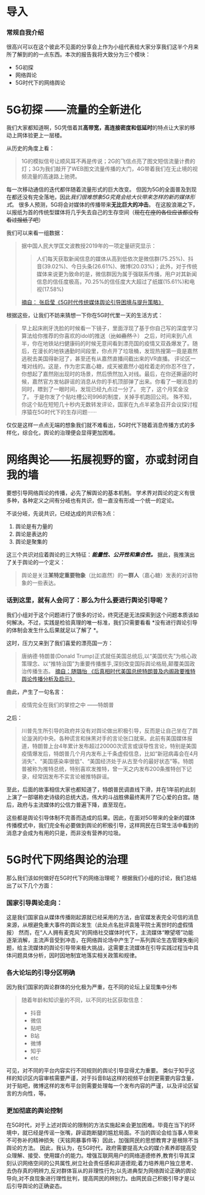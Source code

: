 # 导入
### 常规自我介绍
很高兴可以在这个彼此不见面的分享会上作为小组代表给大家分享我们这半个月来所了解到的的一点东西。本次的报告我将大致分为三个模块：
- 5G初探
- 网络舆论
- 5G时代下的网络舆论
# 5G初探 ——流量的全新进化
我们大家都知道啊，5G凭借着其**高带宽，高连接密度和低延时**的特点让大家的移动上网体验更上一层楼。

从历史的角度上看：

>1G的模拟信号让顺风耳不再是传说；2G的飞信点亮了图文短信流量计费的灯；3G为我们敲开了WEB图文流量传播的大门，4G带着我们在无止境的视频流量的高速路上驰骋。

每一次移动通信的迭代都伴随着流量形式的巨大改变。
但因为5G的全面普及到现在都还没有完全落地，因此*我们很难想象5G究竟会给大伙带来怎样的新的媒体形式*。
很多人预测，5G将会对媒体的传播带来**无比巨大的冲击**。
在这股浪潮之下，以报纸为首的传统型媒体将几乎失去自己的生存空间（~~现在在座的各位应该都没有看过报纸了吧~~）

我们可以来看一组数据：

>据中国人民大学匡文波教授2019年的一项定量研究显示：
> >人们每天获取新闻信息的媒体从高到低依次是微信群(75.25%)、抖音(39.02%)、今日头条(26.61%)、微博(20.03%)；此外，对于传统媒体来说更为致命的是，微信群因为属于强联系传播，用户对其新闻信息的信任度极高，70.25%的信任度大大超过了纸媒(15.61%)和电视(17.58%)
>
>[摘自： 张启莹《5G时代传统媒体舆论引导困境与提升策略》](https://kns.cnki.net/KXReader/Detail?invoice=C8ojF44yK7wO8aC51%2BkaRRbDV8oXcDSIicq5NoWPqI5FVatCLf%2F3jItxNq8%2B%2B1lj%2F9TlKoPY1WdGhyNYHzeMLiN0D%2FSokz0uD%2B5uuazHoj9JDP7okqR7Sv%2FrxueSQs%2FJgqnwD3uIby1WzzyncwVrdLgD10IuDbqs87GwLsM0M44%3D&DBCODE=CJFD&FileName=XWDK202114057&TABLEName=cjfdlast2021&nonce=413815AFBE1F41DF956B2AE24B27996D&uid=&TIMESTAMP=1640417842429)

根据这些，让我们不妨来猜想一下你在5G时代里一天的生活方式：
>早上起床刷牙洗脸的时候看一下镜子，里面浮现了基于你自己写的深度学习算法给你推荐的你喜欢的idol的推送（~~比如嘉然？~~）
>之后，时间来到八点半，你在地铁站扫健康码的时候无意间看到漂亮国的疫情又双叒爆发了。随后，在漫长的地铁通勤时间段里，你点开了垃圾桶，发现热搜第一竟是嘉然逃税去美国得新冠了，甚至还有从嘉然直播间截出来的VR直播。
>评论区一堆对线的。这是，作为忠实嘉心糖，成天被嘉然小姐栓着走的你忍不住了，你想起了嘉然刚出现时的场景，然后愤然加入对线。最后，在你还撕逼的时候，嘉然官方发帖辟谣的消息从你的手机顶部弹了出来。你看了一眼消息的同时，瞟到了一眼时间，发现已经九点过一分了。
>完了，这个月奖金没了。
>于是你发了个贴吐槽公司996的制度，关掉手机跑回公司。
>殊不知，你这个贴在短短几十秒内无数转发评论，国家在九点半紧急召开会议探讨程序猿在5G时代下的生存问题······


仅仅是这样一点点无端的想象我们就不难看出，5G时代下随着消息传播方式的多样化，综合化，舆论的治理便会显得更加困难。

# 网络舆论——拓展视野的窗，亦或封闭自我的墙
要想引导网络舆论的传播，必先了解舆论的基本机制。
学术界对舆论的定义有很多种，各种定义之间有分岐也有共识，但一直没有形成一个统一的定论。
 
不谈分岐，先说共识，已经达成的共识有3点：
1. 舆论是有力量的
2. 舆论是表达的
3. 舆论是聚集的

这三个共识对应着舆论的三大特征：***能量性、公开性和集合性。***
据此，我推演出了关于舆论的一个定义：
>舆论是关注**某特定重要物象**（比如嘉然）的**一群人**（嘉心糖）发表的对该物象的一些表达。

### 话到这里，就有人会问了：那么为什么要进行舆论引导呢？
我们小组对于这个问题进行了很多的讨论，终究还是无法探索到这个问题本质该如何解决。不过，实践是检验真理的唯一标准，我们只需要看看 *没有进行舆论引导的体制会发生什么后果就足以了解了 *。

这时，压力又来到了我们喜爱的漂亮国一方：

>唐纳德·特朗普(Donald Trump)正式就任美国总统后,以“美国优先”为核心政策理念、以“推特治国”为重要传播推手,深刻改变国际舆论格局,颠覆美国政治传播生态。
>[摘自：随璐怡 《后真相时代美国总统特朗普及内阁政要推特舆论传播分析及启示》](https://x.cnki.net/read/article/xmlonline?filename=QQCM202002006&tablename=CJFDTOTAL&dbcode=CJFD&topic=&fileSourceType=1&taskId=&from=&groupid=&appId=CRSP_BASIC_PSMC&act=&ts=1640426931&customReading=)

由此，产生了一句名言：

>疫情完全在我们的掌控之中 
>——特朗普

之后：

>川普先生所引导的政府并没有对舆论做出积极引导，反而是让自己坐在了舆论漩涡的中央。各种谎言和抹黑对手的言论张口就来。此前有美国媒体报道，特朗普上台4年累计发布超过20000次谎言或误导性言论，特别是美国疫情爆发后，特朗普几个月内发布上千条虚假信息，比如“新冠病毒会在4月消失”、“美国感染率很低”、“美国经济处于从古至今的最好状态”等。特朗普被称为推特总统，特别喜欢发推特，曾一天之内发布200条推特创下记录，经常因发布不实言论被推特辟谣。

至此，后面的故事相信大家也都知道了，特朗普民调直线下滑，并在1年前的此刻上演了一部堪称史诗级的总统大选，伟大的斗战胜佛最终离开了它心爱的白宫。随后，政府与主流媒体的公信力普遍下降，直至现在。

这些都是舆论引导体制不完善而造成的后果。因此，在面对5G带来的全新的媒体传播模式中，我们完全有必要做到舆论的积极引导，这样网民在日常生活中看到的消息才会成为有用的只是，而非没有营养的垃圾。

# 5G时代下网络舆论的治理
那么我们该如何做好在5G时代下的网络治理呢？
根据我们小组的讨论，我们总结出了以下几个方面：
### 国家引导舆论走向：
这是我们国家自从媒体传播刚起源就已经采用的方法，由官媒发表完全可信的消息来源，从根避免重大事件的舆论发生（此处点名批评袁隆平院士离世时的虚假情报）
然而，在“人人拥有麦克风”的网络社交媒体时代下，主流媒体“瞭望塔”功能逐渐消解，主流声音受到冲击，在网络舆论场中产生了一系列舆论生态管理失衡问题，给主流媒体的舆论引导带来极大挑战，这需要主流媒体在引导实践过程当中具体问题具体分析，因时因地制宜地落实相关政策和规律。
### 各大论坛的引导分区明确
因为我们国家的舆论群体的分化极为严重，在不同的论坛上呈现集中分布
>随着年龄和知识量的不同，以不同的社区获取信息：
>- 抖音
>- 微信
>- 贴吧
>- B站
>- 微博
>- 知乎
>- etc

可见，对不同的平台内容实行不同规则的舆论引导显得尤为重要。
类似于知乎这样的知识区内容审核需要严谨，对于抖音B站这样的视频平台则更需要内容含量，对于贴吧，微博这样的发布平台则需要处理每一个发布内容的严谨，以及评论区留言的方向性，等。

### 更加彻底的舆论控制

在5G时代，对于上述对舆论的限制的方法实施起来会更加困难。毕竟在当下的环境中，就已经是传谣一张嘴，辟谣跑断腿的尴尬局面。不当的舆论会给当事人带来不可弥补的精神损失（天铭网暴事件等）因此，加强网民的思想教育才是根除不当舆论的方法。
因此，我认为，在5G时代，政府需要提高大众的媒介素养即提高受众理解、接受、使用媒介的能力。增强互联网用户的网络道德修养,教育引导其深刻认识网络空间的公共属性,树立社会责任感和非道德观;着力培养用户独立思考、去伪存真的明辨力,反对群体盲从的非理性行为;以先进典型为网络舆论正确的舆论导向,对不良现象进行理性批判，提高网民的辨别力。由网民自己积极引导才是以后引导舆论的正确姿态。